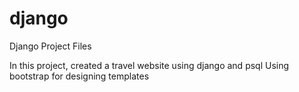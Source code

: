 # django
Django Project Files

In this project, created a travel website using django and psql
Using bootstrap for designing templates

